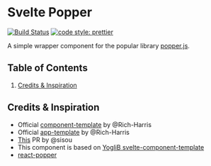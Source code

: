 # Svelte Popper

[![Build Status](https://travis-ci.org/bgreenacre/svelte-popper.svg?branch=master)](https://travis-ci.org/bgreenacre/svelte-popper)
[![code style: prettier](https://img.shields.io/badge/code_style-prettier-ff69b4.svg)](https://github.com/prettier/prettier)

A simple wrapper component for the popular library [popper.js](https://popper.js.org/).

## Table of Contents

1. [Credits & Inspiration](#credits-&-inspiration)

## Credits & Inspiration

-   Official [component-template](https://github.com/sveltejs/component-template) by @Rich-Harris
-   Official [app-template](https://github.com/sveltejs/template) by @Rich-Harris
-   [This](https://github.com/sveltejs/component-template/pull/5) PR by @sisou
-   This component is based on [YogliB svelte-component-template](https://github.com/YogliB/svelte-component-template)
-   [react-popper](https://github.com/FezVrasta/react-popper)
